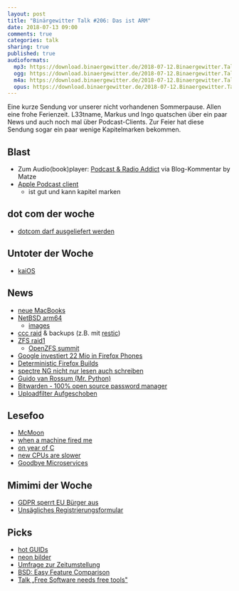 ```yaml
---
layout: post
title: "Binärgewitter Talk #206: Das ist ARM"
date: 2018-07-13 09:00
comments: true
categories: talk
sharing: true
published: true
audioformats:
  mp3: https://download.binaergewitter.de/2018-07-12.Binaergewitter.Talk.206.mp3
  ogg: https://download.binaergewitter.de/2018-07-12.Binaergewitter.Talk.206.ogg
  m4a: https://download.binaergewitter.de/2018-07-12.Binaergewitter.Talk.206.m4a
  opus: https://download.binaergewitter.de/2018-07-12.Binaergewitter.Talk.206.opus
---
```

Eine kurze Sendung vor unserer nicht vorhandenen Sommerpause. Allen eine frohe Ferienzeit. L33tname, Markus und Ingo quatschen über ein paar News und auch noch
mal über Podcast-Clients. Zur Feier hat diese Sendung sogar ein paar wenige Kapitelmarken bekommen.

## Blast
- Zum Audio(book)player: [Podcast & Radio Addict](https://play.google.com/store/apps/details?id=com.bambuna.podcastaddict&hl=de) via Blog-Kommentar by Matze
- [Apple Podcast client](https://itunes.apple.com/ch/app/podcasts/id525463029?mt=8)
  * ist gut und kann kapitel marken

## dot com der woche
- [dotcom darf ausgeliefert werden](https://www.heise.de/newsticker/meldung/Gerichtsbeschluss-Kim-Dotcom-darf-an-USA-ausgeliefert-werden-4100150.html)

## Untoter der Woche
- [kaiOS](https://www.kaiostech.com/)

## News

- [neue MacBooks](https://www.heise.de/mac-and-i/meldung/Bis-zu-sechs-Kerne-Apple-aktualisiert-MacBook-Pro-4108950.html)
- [NetBSD arm64](https://www.cnx-software.com/2018/07/11/netbsd-arm64-raspberry-pi-3-nanopi-pine64-boards/)
  * [images](http://www.invisible.ca/arm/)
- [ccc raid](https://www.ccc.de/de/updates/2018/unrechtmaige-hausdurchsuchung-polizei-reitet-erneut-beim-chaos-computer-club-ein) & backups (z.B. mit [restic](
https://restic.net/))
- [ZFS raid1](https://blog.gecko.space/2018/07/11/mirrored-root-on-zfs-on-linux-on-iscsi-on-root-on-zfs-on-freebsd-yo-dawg-act-1-iscsi/)
  * [OpenZFS summit](http://www.open-zfs.org/wiki/OpenZFS_Developer_Summit_2018)
- [Google investiert 22 Mio in Firefox Phones](http://www.it-times.de/news/google-investiert-in-22-mio-dollar-in-feature-phone-betriebssystem-kaios-129161/)
- [Deterministic Firefox Builds](https://gregoryszorc.com/blog/2018/06/20/deterministic-firefox-builds/)
- [spectre NG nicht nur lesen auch schreiben](https://www.heise.de/security/meldung/Spectre-NG-Intel-dokumentiert-spekulativen-Buffer-Overflow-4108008.html)
- [Guido van Rossum (Mr. Python)](https://www.mail-archive.com/python-committers@python.org/msg05628.html)
- [Bitwarden - 100% open source password manager](https://bitwarden.com/)
- [Uploadfilter Aufgeschoben](https://twitter.com/Senficon/status/1015364418052509696)

## Lesefoo
- [McMoon](http://www.worldofindie.co.uk/?p=682)
- [when a machine fired me](https://idiallo.com/blog/when-a-machine-fired-me)
- [on year of C](http://floooh.github.io/2018/06/02/one-year-of-c.html)
- [new CPUs are slower](https://aloiskraus.wordpress.com/2018/06/16/why-skylakex-cpus-are-sometimes-50-slower-how-intel-has-broken-existing-code/)
- [Goodbye Microservices](https://segment.com/blog/goodbye-microservices/)

## Mimimi der Woche

- [GDPR sperrt EU Bürger aus](http://www.tronc.com/gdpr/latimes.com/)
- [Unsägliches Registrierungsformular](http://buergerserviceportal.de)

## Picks
- [hot GUIDs](http://secretgeek.net/hotGuids/index.htm)
- [neon bilder](http://www.noealz.com/street/)
- [Umfrage zur Zeitumstellung](https://ec.europa.eu/eusurvey/runner/2018-summertime-arrangements?surveylanguage=DE)
- [BSD: Easy Feature Comparison](https://hardenedbsd.org/content/easy-feature-comparison)
- [Talk „Free Software needs free tools" ](https://www.youtube.com/watch?v=U_nK6nP_RCY)



